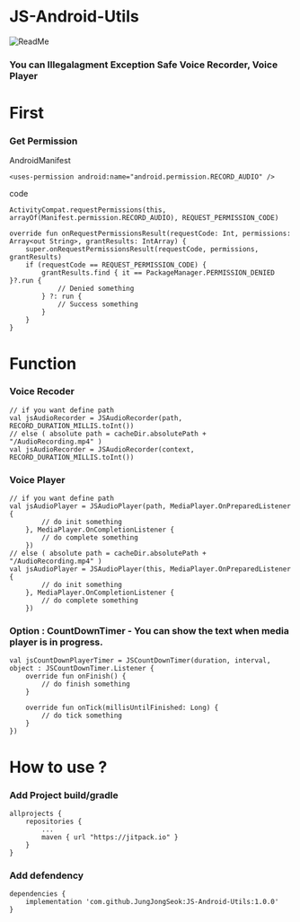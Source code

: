 # JS-Android-Utils
![ReadMe](https://img.shields.io/github/license/JungJongSeok/JS-Android-Utils)
### You can Illegalagment Exception Safe Voice Recorder, Voice Player

# First
### Get Permission 
AndroidManifest
```
<uses-permission android:name="android.permission.RECORD_AUDIO" />
```
code
```
ActivityCompat.requestPermissions(this, arrayOf(Manifest.permission.RECORD_AUDIO), REQUEST_PERMISSION_CODE)
```
```
override fun onRequestPermissionsResult(requestCode: Int, permissions: Array<out String>, grantResults: IntArray) {
    super.onRequestPermissionsResult(requestCode, permissions, grantResults)
    if (requestCode == REQUEST_PERMISSION_CODE) {
        grantResults.find { it == PackageManager.PERMISSION_DENIED }?.run {
            // Denied something
        } ?: run {
            // Success something
        }
    }
}
```

# Function
### Voice Recoder
```
// if you want define path
val jsAudioRecorder = JSAudioRecorder(path, RECORD_DURATION_MILLIS.toInt())
// else ( absolute path = cacheDir.absolutePath + "/AudioRecording.mp4" )
val jsAudioRecorder = JSAudioRecorder(context, RECORD_DURATION_MILLIS.toInt())
```
### Voice Player
```
// if you want define path
val jsAudioPlayer = JSAudioPlayer(path, MediaPlayer.OnPreparedListener {
        // do init something
    }, MediaPlayer.OnCompletionListener {
        // do complete something
    })
// else ( absolute path = cacheDir.absolutePath + "/AudioRecording.mp4" )
val jsAudioPlayer = JSAudioPlayer(this, MediaPlayer.OnPreparedListener {
        // do init something
    }, MediaPlayer.OnCompletionListener {
        // do complete something
    })
```

### Option : CountDownTimer - You can show the text when media player is in progress.
```
val jsCountDownPlayerTimer = JSCountDownTimer(duration, interval, object : JSCountDownTimer.Listener {
    override fun onFinish() {
        // do finish something
    }

    override fun onTick(millisUntilFinished: Long) {
        // do tick something 
    }
})
```

# How to use ?
### Add Project build/gradle
```
allprojects {
    repositories {
        ...
        maven { url "https://jitpack.io" }
    }
}
```
### Add defendency
```
dependencies {
    implementation 'com.github.JungJongSeok:JS-Android-Utils:1.0.0'
}
```
